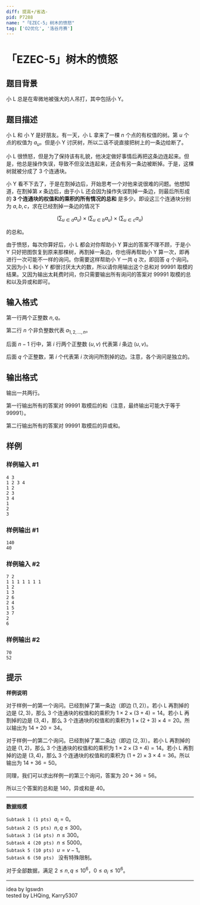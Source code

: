 ```yaml
---
diff: 提高+/省选-
pid: P7288
name: "「EZEC-5」树木的愤怒"
tag: ['O2优化', '洛谷月赛']
---
```

# 「EZEC-5」树木的愤怒
## 题目背景

小 L 总是在卑微地被强大的人吊打，其中包括小 Y。
## 题目描述

小 L 和 小 Y 是好朋友。有一天，小 L 拿来了一棵 $n$ 个点的有权值的树。第 $u$ 个点的权值为 $a_u$。但是小 Y 讨厌树，所以二话不说直接把树上的一条边给断了。

小 L 很愤怒，但是为了保持该有礼貌，他决定做好事情后再把这条边连起来。但是，他总是操作失误，导致不但没法连起来，还会有另一条边被断掉。于是，这棵树就被分成了 $3$ 个连通块。

小 Y 看不下去了，于是在割掉边后，开始思考一个对他来说很难的问题。他想知道，在割掉第 $x$ 条边后，由于小 L 还会因为操作失误割掉一条边，则最后所形成的 **3 个连通块的权值和的乘积的所有情况的总和** 是多少。即设这三个连通块分别为 $a,b,c$，求在已经割掉一条边的情况下 

$$
(\sum_{u\in a} a_u)\times (\sum_{u\in b} a_u) \times (\sum_{u\in c} a_u)
$$

的总和。

由于愤怒，每次你算好后，小 L 都会对你帮助小 Y 算出的答案不理不顾，于是小 Y 只好把图恢复到原来那棵树，再割掉一条边，你也得再帮助小 Y 算一次，即再进行一次可能不一样的询问。你需要这样帮助小 Y 一共 $q$ 次，即回答 $q$ 个询问。又因为小 L 和小 Y 都很讨厌太大的数，所以请你用输出这个总和对 $99991$ 取模的结果。又因为输出太耗费时间，你只需要输出所有询问的答案对 $99991$ 取模的总和以及异或和即可。
## 输入格式

第一行两个正整数 $n, q$。

第二行 $n$ 个非负整数代表 $a_{1,2,...,n}$。

后面 $n-1$ 行中，第 $i$ 行两个正整数 $(u,v)$ 代表第 $i$ 条边 $(u,v)$。

后面 $q$ 个正整数，第 $i$ 个代表第 $i$ 次询问所割掉的边。注意，各个询问是独立的。


## 输出格式

输出一共两行。

第一行输出所有的答案对 $99991$ 取模后的和（注意，最终输出可能大于等于 $99991$）。

第二行输出所有的答案对 $99991$ 取模后的异或和。
## 样例

### 样例输入 #1
```
4 3
1 2 3 4
1 2
2 3
3 4
1
2
3

```
### 样例输出 #1
```
140
40
```
### 样例输入 #2
```
7 2
1 1 1 1 1 1 1
1 2
1 3
2 6
2 4
1 5
3 7
2
6
```
### 样例输出 #2
```
70
52
```
## 提示

**样例说明**

对于样例一的第一个询问。已经割掉了第一条边（即边 $(1,2)$）。若小 L 再割掉的边是 $(2,3)$，那么 3 个连通块的权值和的乘积为 $1\times 2\times (3+4)=14$。若小 L 再割掉的边是 $(3,4)$，那么 3 个连通块的权值和的乘积为 $1\times (2+3)\times 4=20$。所以输出为 $14+20=34$。

对于样例一的第二个询问。已经割掉了第二条边（即边 $(2,3)$）。若小 L 再割掉的边是 $(1,2)$，那么 3 个连通块的权值和的乘积为 $1\times 2\times (3+4)=14$。若小 L 再割掉的边是 $(3,4)$，那么 3 个连通块的权值和的乘积为 $(1+2)\times 3\times 4=36$。所以输出为 $14+36=50$。

同理，我们可以求出样例一的第三个询问，答案为 $20+36=56$。

所以三个答案的总和是 $140$，异或和是 $40$。

---
**数据规模**

$\texttt{Subtask 1 (1 pts) } a_i=0$。  
$\texttt{Subtask 2 (5 pts) } n,q\le 300$。  
$\texttt{Subtask 3 (14 pts) } n\le 300$。  
$\texttt{Subtask 4 (20 pts) } n\le 5000$。  
$\texttt{Subtask 5 (10 pts) } u=v-1$。  
$\texttt{Subtask 6 (50 pts) }$ 没有特殊限制。

对于全部数据，满足 $2 \le n, q \le {10}^6$，$0 \le a_i \le {10}^6$。

---

idea by lgswdn  
tested by LHQing, Karry5307
